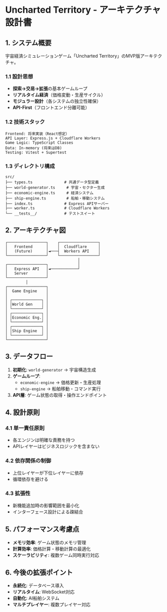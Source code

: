# Uncharted Territory - アーキテクチャ設計書

## 1. システム概要

宇宙経済シミュレーションゲーム「Uncharted Territory」のMVP版アーキテクチャ。

### 1.1 設計思想
- **探索→交易→拡張**の基本ゲームループ
- **リアルタイム経済**（価格変動・生産サイクル）
- **モジュラー設計**（各システムの独立性確保）
- **API-First**（フロントエンド分離可能）

### 1.2 技術スタック
```
Frontend: 将来実装（React想定）
API Layer: Express.js + Cloudflare Workers
Game Logic: TypeScript Classes
Data: In-memory (将来はDB)
Testing: Vitest + Supertest
```

### 1.3 ディレクトリ構成
```
src/
├── types.ts              # 共通データ型定義
├── world-generator.ts     # 宇宙・セクター生成
├── economic-engine.ts     # 経済システム
├── ship-engine.ts         # 船舶・移動システム
├── index.ts              # Express APIサーバー
├── worker.ts             # Cloudflare Workers
└── __tests__/            # テストスイート
```

## 2. アーキテクチャ図

```
┌─────────────────┐    ┌─────────────────┐
│   Frontend      │    │  Cloudflare     │
│   (Future)      │◄───┤  Workers API    │
└─────────────────┘    └─────────────────┘
                                │
┌─────────────────┐             │
│   Express API   │◄────────────┘
│   Server        │
└─────────────────┘
         │
┌─────────────────┐
│  Game Engine    │
│                 │
│ ┌─────────────┐ │
│ │World Gen    │ │
│ └─────────────┘ │
│ ┌─────────────┐ │
│ │Economic Eng.│ │
│ └─────────────┘ │
│ ┌─────────────┐ │
│ │Ship Engine  │ │
│ └─────────────┘ │
└─────────────────┘
```

## 3. データフロー

1. **初期化**: `world-generator` → 宇宙構造生成
2. **ゲームループ**: 
   - `economic-engine` → 価格更新・生産処理
   - `ship-engine` → 船舶移動・コマンド実行
3. **API層**: ゲーム状態の取得・操作エンドポイント

## 4. 設計原則

### 4.1 単一責任原則
- 各エンジンは明確な責務を持つ
- APIレイヤーはビジネスロジックを含まない

### 4.2 依存関係の制御
- 上位レイヤーが下位レイヤーに依存
- 循環依存を避ける

### 4.3 拡張性
- 新機能追加時の影響範囲を最小化
- インターフェース設計による疎結合

## 5. パフォーマンス考慮点

- **メモリ効率**: ゲーム状態のメモリ管理
- **計算効率**: 価格計算・移動計算の最適化
- **スケーラビリティ**: 複数ゲーム同時実行対応

## 6. 今後の拡張ポイント

- **永続化**: データベース導入
- **リアルタイム**: WebSocket対応
- **自動化**: AI船舶システム
- **マルチプレイヤー**: 複数プレイヤー対応